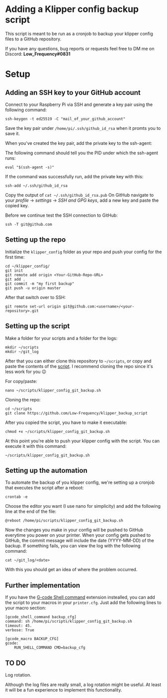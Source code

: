 # Adding a Klipper config backup script

This script is meant to be run as a cronjob to backup your klipper config files to a GitHub repository.

If you have any questions, bug reports or requests feel free to DM me on Discord: **Low_Frequency#0831**

# Setup

## Adding an SSH key to your GitHub account

Connect to your Raspberry Pi via SSH and generate a key pair using the following command: 

```shell
ssh-keygen -t ed25519 -C "mail_of_your_github_account"
```

Save the key pair under `/home/pi/.ssh/github_id_rsa` when it promts you to save it.

When you've created the key pair, add the private key to the ssh-agent:

The following command should tell you the PID under which the ssh-agent runs:
```shell
eval "$(ssh-agent -s)"
```
If the command was successfully run, add the private key with this:
```shell
ssh-add ~/.ssh/github_id_rsa
```

Copy the output of `cat ~/.ssh/github_id_rsa.pub`
On GitHub navigate to your *profile* -> *settings* -> *SSH and GPG keys*, add a new key and paste the copied key.

Before we continue test the SSH connection to GitHub:

```shell
ssh -T git@github.com
```

## Setting up the repo

Initialize the `klipper_config` folder as your repo and push your config for the first time:
```shell
cd ~/klipper_config/
git init
git remote add origin <Your-GitHub-Repo-URL>
git add .
git commit -m "my first backup"
git push -u origin master
```
After that switch over to SSH:

```shell
git remote set-url origin git@github.com:<username>/<your-repository>.git
```

## Setting up the script

Make a folder for your scripts and a folder for the logs:

```shell
mkdir ~/scripts
mkdir ~/git_log
```

After that you can either clone this repository to `~/scripts`, or copy and paste the contents of the [script](klipper_config_git_backup.sh"). I recommend cloning the repo since it's less work for you :wink:

For copy/paste:
```shell
nano ~/scripts/klipper_config_git_backup.sh
```

Cloning the repo:
```shell
cd ~/scripts
git clone https://github.com/Low-Frequency/klipper_backup_script
```

After you copied the script, you have to make it executable:
```shell
chmod +x ~/scripts/klipper_config_git_backup.sh
```

At this point you're able to push your klipper config with the script. You can execute it with this command:
```shell
~/scripts/klipper_config_git_backup.sh
```

## Setting up the automation

To automate the backup of you klipper config, we're setting up a cronjob that executes the script after a reboot:
```shell
crontab -e
```

Choose the editor you want (I use nano for simplicity) and add the following line at the end of the file:
```shell
@reboot /home/pi/scripts/klipper_config_git_backup.sh
```

Now the changes you make in your config will be pushed to GitHub everytime you power on your printer.
When your config gets pushed to GitHub, the commit message will include the date (YYYY-MM-DD) of the backup.
If something fails, you can view the log with the following command:
```shell
cat ~/git_log/<date>
```

With this you should get an idea of where the problem occurred.

## Further implementation

If you have the [G-code Shell command](https://github.com/th33xitus/kiauh/blob/master/docs/gcode_shell_command.md) extension instealled, you can add the script to your macros in your `printer.cfg`. Just add the following lines to your macro section:
```shell
[gcode_shell_command backup_cfg]
command: sh /home/pi/scripts/klipper_config_git_backup.sh
timeout: 45.
verbose: True

[gcode_macro BACKUP_CFG]
gcode:
    RUN_SHELL_COMMAND CMD=backup_cfg
```

## TO DO

Log rotation.

Although the log files are really small, a log rotation might be useful. At least it will be a fun experience to implement this functionality.
